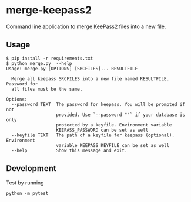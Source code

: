 merge-keepass2
==============

Command line application to merge KeePass2 files into a new file.

## Usage

```
$ pip install -r requirements.txt
$ python merge.py  --help
Usage: merge.py [OPTIONS] [SRCFILES]... RESULTFILE

  Merge all keepass SRCFILES into a new file named RESULTFILE. Password for
  all files must be the same.

Options:
  --password TEXT  The password for keepass. You will be prompted if not
                   provided. Use `--password ""` if your database is only
                   protected by a keyfile. Environment variable
                   KEEPASS_PASSWORD can be set as well
  --keyfile TEXT   The path of a keyfile for keepass (optional). Environment
                   variable KEEPASS_KEYFILE can be set as well
  --help           Show this message and exit.
```

## Development

Test by running 

```
python -m pytest
```